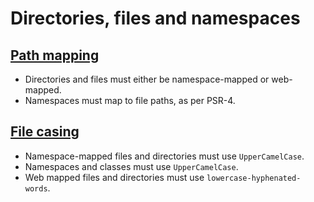# Directories, files and namespaces

## [Path mapping](path-mapping.md)

+ Directories and files must either be namespace-mapped or web-mapped.
+ Namespaces must map to file paths, as per PSR-4.

## [File casing](file-casing.md)

+ Namespace-mapped files and directories must use `UpperCamelCase`.
+ Namespaces and classes must use `UpperCamelCase`.
+ Web mapped files and directories must use `lowercase-hyphenated-words`.
